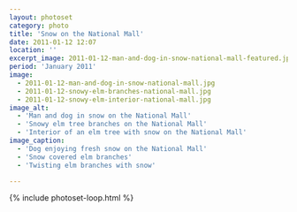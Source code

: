 ```yaml
---
layout: photoset
category: photo
title: 'Snow on the National Mall'
date: 2011-01-12 12:07
location: ''
excerpt_image: 2011-01-12-man-and-dog-in-snow-national-mall-featured.jpg
period: 'January 2011'
image:
  - 2011-01-12-man-and-dog-in-snow-national-mall.jpg
  - 2011-01-12-snowy-elm-branches-national-mall.jpg
  - 2011-01-12-snowy-elm-interior-national-mall.jpg
image_alt:
  - 'Man and dog in snow on the National Mall'
  - 'Snowy elm tree branches on the National Mall'
  - 'Interior of an elm tree with snow on the National Mall'
image_caption:
  - 'Dog enjoying fresh snow on the National Mall'
  - 'Snow covered elm branches'
  - 'Twisting elm branches with snow'

---
```


{% include photoset-loop.html %}

